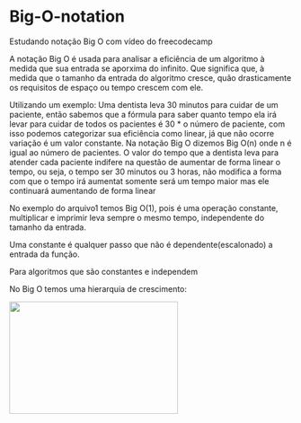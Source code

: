 # Big-O-notation
Estudando notação Big O com vídeo do freecodecamp

A notação Big O é usada para analisar a eficiência de um algoritmo à medida que sua entrada se aporxima do infinito. Que significa que, à medida que o tamanho da entrada do algoritmo cresce, quão drasticamente os requisitos de espaço ou tempo crescem com ele. 

Utilizando um exemplo: Uma dentista leva 30 minutos para cuidar de um paciente, então sabemos que a fórmula para saber quanto tempo ela irá levar para cuidar de todos os pacientes é 30 * o número de paciente, com isso podemos categorizar sua eficiência como linear, já que não ocorre variação é um valor constante. Na notação Big O dizemos Big O(n) onde n é igual ao número de pacientes. O valor do tempo que a dentista leva para atender cada paciente indifere na questão de aumentar de forma linear o tempo, ou seja, o tempo ser 30 minutos ou 3 horas, não modifica a forma com que o tempo irá aumentat somente será um tempo maior mas ele continuará aumentando de forma linear

No exemplo do arquivo1 temos Big O(1), pois é uma operação constante, multiplicar e imprimir leva sempre o mesmo tempo, independente do tamanho da entrada.

Uma constante é qualquer passo que não é dependente(escalonado) a entrada da função.

Para algoritmos que são constantes e independem 

No Big O temos uma hierarquia de crescimento:


<img src="https://github.com/user-attachments/assets/5e7f4fc0-3fe0-458e-8642-501220e5a8f1" width="300" height="200">
